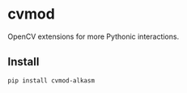 # cvmod

OpenCV extensions for more Pythonic interactions.

## Install
    
```sh
pip install cvmod-alkasm
```

